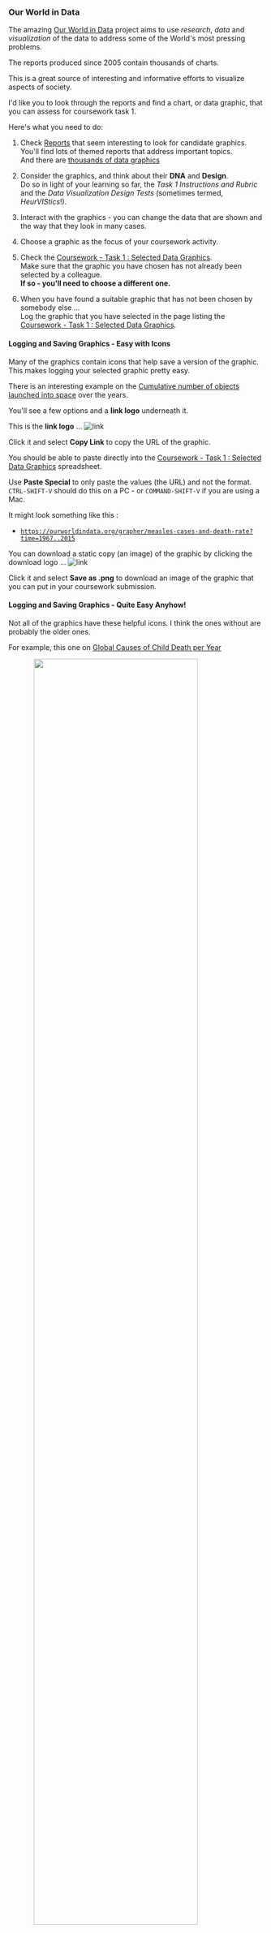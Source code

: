 <link rel="stylesheet" href="https://staff.city.ac.uk/~jad7/sg2047/sg2047.css">

### Our World in Data

The amazing [Our World in Data](https://ourworldindata.org/#entries) project aims to use _research_, _data_ and _visualization_ of the data to address some of the World's most pressing problems.

The reports produced since 2005 contain thousands of charts.

This is a great source of interesting and informative efforts to visualize aspects of society.

I'd like you to look through the reports and find a chart, or data graphic, that you can assess for coursework task 1.

Here's what you need to do:

1. Check [Reports](https://ourworldindata.org/#entries) that seem interesting to look for candidate graphics. <br/>
   You'll find lots of themed reports that address important topics. <br/>
   And there are [thousands of data graphics](https://ourworldindata.org/charts)

2. Consider the graphics, and think about their **DNA** and **Design**. <br/>
   Do so in light of your learning so far, the _Task 1 Instructions and Rubric_ and the _Data Visualization Design Tests_ (sometimes termed, _HeurVIStics_!).

3. Interact with the graphics - you can change the data that are shown and the way that they look in many cases.

4. Choose a graphic as the focus of your coursework activity.

5. Check the [Coursework - Task 1 : Selected Data Graphics](https://moodle.city.ac.uk/mod/url/view.php?id=2381685). <br/>
   Make sure that the graphic you have chosen has not already been selected by a colleague. <br/>
   **If so - you'll need to choose a different one.**

6. When you have found a suitable graphic that has not been chosen by somebody else ...<br/>
   Log the graphic that you have selected in the page listing the [Coursework - Task 1 : Selected Data Graphics](https://moodle.city.ac.uk/mod/url/view.php?id=2381685).

#### Logging and Saving Graphics - Easy with Icons

Many of the graphics contain icons that help save a version of the graphic.
This makes logging your selected graphic pretty easy.

There is an interesting example on the [Cumulative number of objects launched into space](https://ourworldindata.org/grapher/cumulative-number-of-objects-launched-into-outer-space?country=OWID_WRL~USA~RUS~CHN~GBR~JPN~FRA~IND~DEU~European+Space+Agency) over the years.

You'll see a few options and a **link logo** underneath it.

This is the **link logo** ...
![link](https://staff.city.ac.uk/~jad7/pics/sg2047/link.logo.png)

Click it and select **Copy Link** to copy the URL of the graphic.

You should be able to paste directly into the [Coursework - Task 1 : Selected Data Graphics](https://moodle.city.ac.uk/mod/url/view.php?id=2381685) spreadsheet.

Use **Paste Special** to only paste the values (the URL) and not the format.
<code>CTRL-SHIFT-V</code> should do this on a PC - or <code>COMMAND-SHIFT-V</code> if you are using a Mac.

It might look something like this :

- <code>https://ourworldindata.org/grapher/measles-cases-and-death-rate?time=1967..2015</code>

You can download a static copy (an image) of the graphic by clicking the download logo ...
![link](https://staff.city.ac.uk/~jad7/pics/sg2047/download.logo.png)

Click it and select **Save as .png** to download an image of the graphic that you can put in your coursework submission.

#### Logging and Saving Graphics - Quite Easy Anyhow!

Not all of the graphics have these helpful icons.
I think the ones without are probably the older ones.

For example, this one on [Global Causes of Child Death per Year](https://ourworldindata.org/vaccination#global-decline-in-vaccine-preventable-diseases)

<img width="80%" style="padding-left:10%;padding-right:10%" src="https://ourworldindata.org/uploads/2018/04/Reduction-of-child-deaths-due-to-vaccine-preventable-diseases-2019.png"/>

It's still pretty straightforward to record the graphic and save a copy to your own computer.

1. Make the graphic as big as you can - perhaps by clicking it
2. **Right Click** on the image to save it locally to your own computer. <br/>
   _Check that you have saved the correct image by finding it on your computer and opening it up._
3. Copy the **URL** at the top of the browser to record its location <br/>
   _This starts with **http://** or **https://**_ <br/>
   _This should end with **png** or **gif** or **jpg** or **jpeg** depending on the type of image._ <br/>
   _Any of these is fine._
4. Check that you have the **URL** saved correctly. <br/>
   It will be something like this : <br/>
   <code>https://ourworldindata.org/vaccination#global-decline-in-vaccine-preventable-diseases</code><br/>
   _You could paste it into another browser or email it to a friend to see whether they can access the image._

---

&nbsp;

**Jason Dykes**<br/>
_10 Jan 2023_
&nbsp;

---

&nbsp;
&nbsp;
